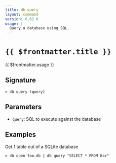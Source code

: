 ```yaml
---
title: db query
layout: command
version: 0.62.0
usage: |
  Query a database using SQL.
---
```


# `{{ $frontmatter.title }}`

<div style='white-space: pre-wrap;'>{{ $frontmatter.usage }}</div>

## Signature

```> db query (query)```

## Parameters

 -  `query`: SQL to execute against the database

## Examples

Get 1 table out of a SQLite database
```shell
> db open foo.db | db query "SELECT * FROM Bar"
```

